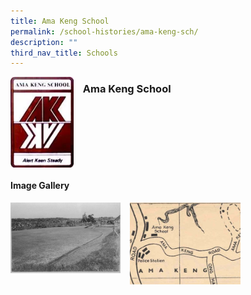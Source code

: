 ```yaml
---
title: Ama Keng School
permalink: /school-histories/ama-keng-sch/
description: ""
third_nav_title: Schools
---
```

<img src="/images/amakengsch1.png" style="width:20%;margin-right:15px;" align = "left">

### **Ama Keng School**

<br clear="left">

#### **Image Gallery**
<p><a href="https://staging.d1yxymztqoj7qn.amplifyapp.com/images/amakengsch2.jpg">  
<img src="/images/amakengsch2.jpg" style="width:35%;margin-right:15px;" align = "left">
</a></p>

<p><a href="https://staging.d1yxymztqoj7qn.amplifyapp.com/images/amakengsch3.jpg">  
<img src="/images/amakengsch3.jpg" style="width:35%;margin-right:15px;" align = "left">
</a></p>

<br clear="left">